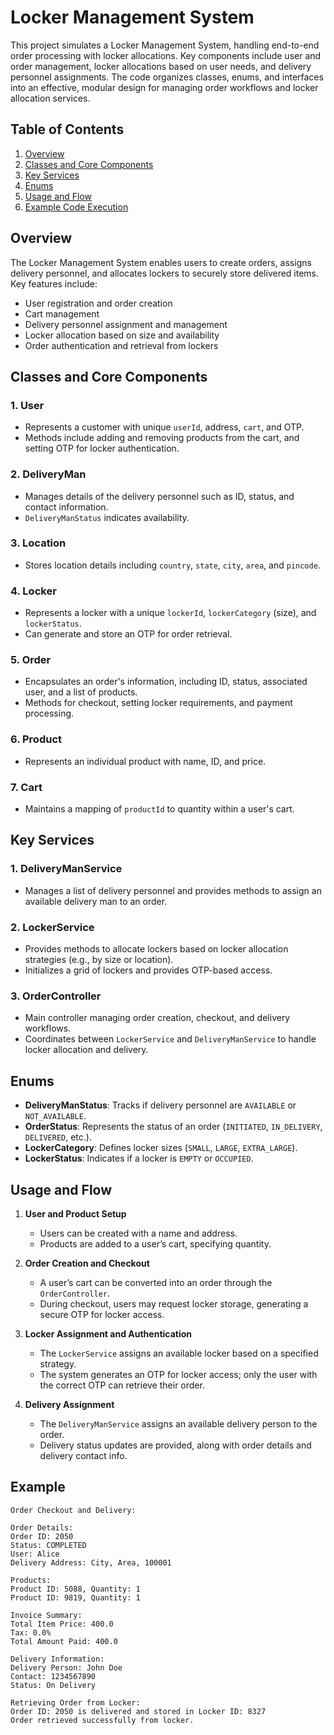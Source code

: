 # Locker Management System

This project simulates a Locker Management System, handling end-to-end order processing with locker allocations. Key components include user and order management, locker allocations based on user needs, and delivery personnel assignments. The code organizes classes, enums, and interfaces into an effective, modular design for managing order workflows and locker allocation services.

## Table of Contents
1. [Overview](#overview)
2. [Classes and Core Components](#classes-and-core-components)
3. [Key Services](#key-services)
4. [Enums](#enums)
5. [Usage and Flow](#usage-and-flow)
6. [Example Code Execution](#example-code-execution)

## Overview

The Locker Management System enables users to create orders, assigns delivery personnel, and allocates lockers to securely store delivered items. Key features include:
- User registration and order creation
- Cart management
- Delivery personnel assignment and management
- Locker allocation based on size and availability
- Order authentication and retrieval from lockers

## Classes and Core Components

### 1. **User**
   - Represents a customer with unique `userId`, address, `cart`, and OTP.
   - Methods include adding and removing products from the cart, and setting OTP for locker authentication.

### 2. **DeliveryMan**
   - Manages details of the delivery personnel such as ID, status, and contact information.
   - `DeliveryManStatus` indicates availability.

### 3. **Location**
   - Stores location details including `country`, `state`, `city`, `area`, and `pincode`.

### 4. **Locker**
   - Represents a locker with a unique `lockerId`, `lockerCategory` (size), and `lockerStatus`.
   - Can generate and store an OTP for order retrieval.

### 5. **Order**
   - Encapsulates an order's information, including ID, status, associated user, and a list of products.
   - Methods for checkout, setting locker requirements, and payment processing.

### 6. **Product**
   - Represents an individual product with name, ID, and price.

### 7. **Cart**
   - Maintains a mapping of `productId` to quantity within a user's cart.

## Key Services

### 1. **DeliveryManService**
   - Manages a list of delivery personnel and provides methods to assign an available delivery man to an order.

### 2. **LockerService**
   - Provides methods to allocate lockers based on locker allocation strategies (e.g., by size or location).
   - Initializes a grid of lockers and provides OTP-based access.

### 3. **OrderController**
   - Main controller managing order creation, checkout, and delivery workflows.
   - Coordinates between `LockerService` and `DeliveryManService` to handle locker allocation and delivery.

## Enums

- **DeliveryManStatus**: Tracks if delivery personnel are `AVAILABLE` or `NOT_AVAILABLE`.
- **OrderStatus**: Represents the status of an order (`INITIATED`, `IN_DELIVERY`, `DELIVERED`, etc.).
- **LockerCategory**: Defines locker sizes (`SMALL`, `LARGE`, `EXTRA_LARGE`).
- **LockerStatus**: Indicates if a locker is `EMPTY` or `OCCUPIED`.

## Usage and Flow

1. **User and Product Setup**
   - Users can be created with a name and address.
   - Products are added to a user’s cart, specifying quantity.

2. **Order Creation and Checkout**
   - A user’s cart can be converted into an order through the `OrderController`.
   - During checkout, users may request locker storage, generating a secure OTP for locker access.

3. **Locker Assignment and Authentication**
   - The `LockerService` assigns an available locker based on a specified strategy.
   - The system generates an OTP for locker access; only the user with the correct OTP can retrieve their order.

4. **Delivery Assignment**
   - The `DeliveryManService` assigns an available delivery person to the order.
   - Delivery status updates are provided, along with order details and delivery contact info.

## Example 

```
Order Checkout and Delivery:

Order Details:
Order ID: 2050
Status: COMPLETED
User: Alice
Delivery Address: City, Area, 100001

Products:
Product ID: 5088, Quantity: 1
Product ID: 9819, Quantity: 1

Invoice Summary:
Total Item Price: 400.0
Tax: 0.0%
Total Amount Paid: 400.0

Delivery Information:
Delivery Person: John Doe
Contact: 1234567890
Status: On Delivery

Retrieving Order from Locker:
Order ID: 2050 is delivered and stored in Locker ID: 8327
Order retrieved successfully from locker.
